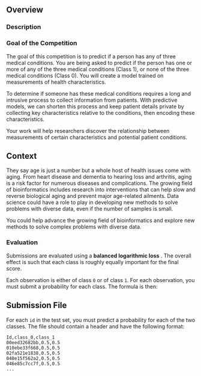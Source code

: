 ## Overview

### Description

### Goal of the Competition

The goal of this competition is to predict if a person has any of three medical conditions. You are being asked to predict if the person has one or more of any of the three medical conditions (Class 1), or none of the three medical conditions (Class 0). You will create a model trained on measurements of health characteristics.

To determine if someone has these medical conditions requires a long and intrusive process to collect information from patients. With predictive models, we can shorten this process and keep patient details private by collecting key characteristics relative to the conditions, then encoding these characteristics.

Your work will help researchers discover the relationship between measurements of certain characteristics and potential patient conditions.

## Context

They say age is just a number but a whole host of health issues come with aging. From heart disease and dementia to hearing loss and arthritis, aging is a risk factor for numerous diseases and complications. The growing field of bioinformatics includes research into interventions that can help slow and reverse biological aging and prevent major age-related ailments. Data science could have a role to play in developing new methods to solve problems with diverse data, even if the number of samples is small.

You could help advance the growing field of bioinformatics and explore new methods to solve complex problems with diverse data.

### Evaluation

Submissions are evaluated using a **balanced logarithmic loss** . The overall effect is such that each class is roughly equally important for the final score.

Each observation is either of class `0` or of class `1`. For each observation, you must submit a probability for each class. The formula is then:

## Submission File

For each  `id` in the test set, you must predict a probability for each of the two classes. The file should contain a header and have the following format:

```
Id,class_0,class_1
00eed32682bb,0.5,0.5
010ebe33f668,0.5,0.5
02fa521e1838,0.5,0.5
040e15f562a2,0.5,0.5
046e85c7cc7f,0.5,0.5
...
```
